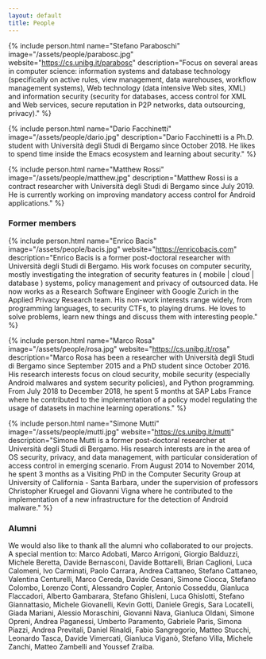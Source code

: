 ```yaml
---
layout: default
title: People
---
```


{% include person.html
   name="Stefano Paraboschi"
   image="/assets/people/parabosc.jpg"
   website="https://cs.unibg.it/parabosc"
   description="Focus on several areas in computer science: information systems and database technology (specifically on active rules, view management, data warehouses, workflow management systems), Web technology (data intensive Web sites, XML) and information security (security for databases, access control for XML and Web services, secure reputation in P2P networks, data outsourcing, privacy)." %}

{% include person.html
   name="Dario Facchinetti"
   image="/assets/people/dario.jpg"
   description="Dario Facchinetti is a Ph.D. student with Università degli Studi di Bergamo since October 2018. He likes to spend time inside the Emacs ecosystem and learning about security." %}

{% include person.html
   name="Matthew Rossi"
   image="/assets/people/matthew.jpg"
   description="Matthew Rossi is a contract researcher with Università degli Studi di Bergamo since July 2019. He is currently working on improving mandatory access control for Android applications." %}

### Former members

{% include person.html
   name="Enrico Bacis"
   image="/assets/people/bacis.jpg"
   website="https://enricobacis.com"
   description="Enrico Bacis is a former post-doctoral researcher with Università degli Studi di Bergamo. His work focuses on computer security, mostly investigating the integration of security features in ( mobile | cloud | database ) systems, policy management and privacy of outsourced data. He now works as a Research Software Engineer with Google Zurich in the Applied Privacy Research team. His non-work interests range widely, from programming languages, to security CTFs, to playing drums. He loves to solve problems, learn new things and discuss them with interesting people." %}

{% include person.html
   name="Marco Rosa"
   image="/assets/people/rosa.jpg"
   website="https://cs.unibg.it/rosa"
   description="Marco Rosa has been a researcher with Università degli Studi di Bergamo since September 2015 and a PhD student since October 2016. His research interests focus on cloud security, mobile security (especially Android malwares and system security policies), and Python programming. From July 2018 to December 2018, he spent 5 months at SAP Labs France where he contributed to the implementation of a policy model regulating the usage of datasets in machine learning operations." %}

{% include person.html
   name="Simone Mutti"
   image="/assets/people/mutti.jpg"
   website="https://cs.unibg.it/mutti"
   description="Simone Mutti is a former post-doctoral researcher at Università degli Studi di Bergamo. His research interests are in the area of OS security, privacy, and data management, with particular consideration of access control in emerging scenario. From August 2014 to November 2014, he spent 3 months as a Visiting PhD in the Computer Security Group at University of California - Santa Barbara, under the supervision of professors Christopher Kruegel and Giovanni Vigna where he contributed to the implementation of a new infrastructure for the detection of Android malware." %}

### Alumni

We would also like to thank all the alumni who collaborated to our projects. A special mention to:
Marco Adobati, Marco Arrigoni, Giorgio Balduzzi, Michele Beretta, Davide Bernasconi, Davide Bottarelli,
Brian Caglioni, Luca Calomeni, Ivo Carminati, Paolo Carrara, Andrea Cattaneo, Stefano Cattaneo, Valentina Centurelli, Marco Cereda, Davide Cesani, Simone Ciocca, Stefano Colombo, Lorenzo Conti, Alessandro Copler, Antonio Cosseddu, Gianluca Flaccadori,
Alberto Gambarara, Stefano Ghisleni, Luca Ghislotti, Stefano Giannattasio, Michele Giovanelli, Kevin Gotti, Daniele Gregis, Sara Locatelli, Giada Mariani, Alessio Moraschini, Giovanni Nava,
Gianluca Oldani, Simone Opreni,
Andrea Paganessi, Umberto Paramento, Gabriele Paris, Simona Piazzi, Andrea Previtali,
Daniel Rinaldi, Fabio Sangregorio, Matteo Stucchi, Leonardo Tasca, Davide Vimercati, Gianluca Viganò, Stefano Villa, Michele Zanchi, Matteo Zambelli and Youssef Zraiba.
